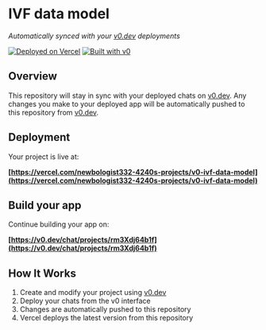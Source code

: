 # IVF data model

*Automatically synced with your [v0.dev](https://v0.dev) deployments*

[![Deployed on Vercel](https://img.shields.io/badge/Deployed%20on-Vercel-black?style=for-the-badge&logo=vercel)](https://vercel.com/newbologist332-4240s-projects/v0-ivf-data-model)
[![Built with v0](https://img.shields.io/badge/Built%20with-v0.dev-black?style=for-the-badge)](https://v0.dev/chat/projects/rm3Xdj64b1f)

## Overview

This repository will stay in sync with your deployed chats on [v0.dev](https://v0.dev).
Any changes you make to your deployed app will be automatically pushed to this repository from [v0.dev](https://v0.dev).

## Deployment

Your project is live at:

**[https://vercel.com/newbologist332-4240s-projects/v0-ivf-data-model](https://vercel.com/newbologist332-4240s-projects/v0-ivf-data-model)**

## Build your app

Continue building your app on:

**[https://v0.dev/chat/projects/rm3Xdj64b1f](https://v0.dev/chat/projects/rm3Xdj64b1f)**

## How It Works

1. Create and modify your project using [v0.dev](https://v0.dev)
2. Deploy your chats from the v0 interface
3. Changes are automatically pushed to this repository
4. Vercel deploys the latest version from this repository